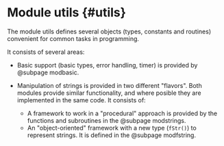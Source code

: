 # Module utils {#utils}

The module utils defines several objects (types, constants and routines) convenient for common tasks in programming.

It consists of several areas:

  * Basic support (basic types, error handling, timer) is provided by @subpage modbasic.

  * Manipulation of strings is provided in two different "flavors". Both modules provide similar functionality, and where posible they are implemented in the same code. It consists of:
      * A framework to work in a "procedural" approach is provided by the functions and subroutines in the @subpage modstrings.
      * An "object-oriented" framework with a new type (`fStr()`) to represent strings. It is defined in the @subpage modfstring.


